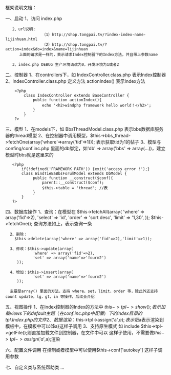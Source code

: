 框架说明文档：

一、启动
       1、访问 index.php
       
	   2、url说明：
					（1）http://shop.tongpai.tv/?index-index-name-lijinhuan.html
					（2）http://shop.tongpai.tv/?action=index&do=index&name=lijinhuan
		  上面的请求是一样的，表示请求Index控制器下的Index方法，并且带上参数name
	   
	   3、index.php DEBUG 生产环境请改为0，开发环境为1或者2
		
		
二、控制器
       1、在controllers下，如 IndexController.class.php 表示Index控制器
       2、IndexController.class.php 定义方法 actionIndex() 表示Index方法
	   
	    <?php
			class IndexController extends BaseController {
				public function actionIndex(){
					echo '<h2>windphp framework hello world！</h2>';
				}
			}
		?>
	   
三、模型
	   1、在models下，如 BbsThreadModel.class.php 表示bbs数据库服务器的thread模型
	   2、在控制器中调用模型，$this->bbs_thread->fetchOne(array('where'=>array('tid'=>1))); 表示获取tid为1的帖子
	   3、模型与confing/conf.inc.php 里面的db绑定，如'db' => array('bbs' => array(...))，建立模型时bbs就是这里来的
       
	   <?php
		   if(!defined('FRAMEWORK_PATH')) {exit('access error !');}
		   class WindTieBaBbsForumModel extends DbModel {
				public function __construct($conf){
					parent::__construct($conf);
					$this->table = 'thread'; //表
				}
		   }
	   ?>
	   
	   
四、数据库操作
	  1、查询：在模型在 $this->fetchAll(array(
				'where' => array('fid'=>2),
				'select' => 'id',
				'order' => 'sort desc',
				'limit' => '1,30',
		 ));
		 $this->fetchOne(); 查询方法如上，表示查询一条
		 
	  2、删除：
		$this->delete(array('where' => array('fid'=>2),'limit'=>1)); 
		
	  3、修改：$this->update(array(
				'where' => array('fid'=>2),
				'set' => array('name'=>'fourm2')
		 ));
		 
	  4、增加：$this->insert(array(
				'set' => array('name'=>'fourm2')
		 ));
		 
	  主要是array() 里面的方法，支持 where，set，limit，order 等，除此外还支持count update，lg，gt，in 等操作，后续会介绍

	  
五、视图操作
	 1、在Index控制器的Index的方法中 $this->tpl->show() ; 表示加载views下的default主题（在conf.inc.php中配置）下的Index目录的tpl.Index.php的文件
	 2、数据渲染：$this->tpl->assign('a',$a);表示把$a表示渲染到模板中，在模板中可以{$a}这样子调用
	 3、支持原生模式
		如 include $this->tpl->getFile();则直接加载文件到控制器，在文件中可以 <?php echo $a;?>这样子使用，不需要做$this->tpl->assign('a',$a);渲染
		
		
六、配置文件调用
	在控制或者模型中可以使用$this->conf['autokey'] 这样子调用参数
	

七、自定义类与系统帮助类
	...
		

		 
		
	   
